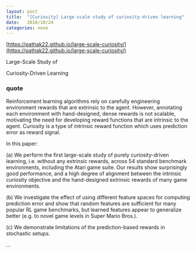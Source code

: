 ```yaml
---
layout: post
title:  "[Curiosity] Large-scale study of curiosity-driven learning"
date:   2018/10/24
categories: none
---
```




[https://pathak22.github.io/large-scale-curiosity/](https://pathak22.github.io/large-scale-curiosity/)




Large-Scale Study of

Curiosity-Driven Learning


### quote 



Reinforcement learning algorithms rely on carefully engineering environment rewards that are extrinsic to the agent. However, annotating each environment with hand-designed, dense rewards is not scalable, motivating the need for developing reward functions that are intrinsic to the agent. Curiosity is a type of intrinsic reward function which uses prediction error as reward signal.



In this paper:

(a) We perform the first large-scale study of purely curiosity-driven learning, i.e. without any extrinsic rewards, across 54 standard benchmark environments, including the Atari game suite. Our results show surprisingly good performance, and a high degree of alignment between the intrinsic curiosity objective and the hand-designed extrinsic rewards of many game environments.

(b) We investigate the effect of using different feature spaces for computing prediction error and show that random features are sufficient for many popular RL game benchmarks, but learned features appear to generalize better (e.g. to novel game levels in Super Mario Bros.).

(c) We demonstrate limitations of the prediction-based rewards in stochastic setups.



...

 

